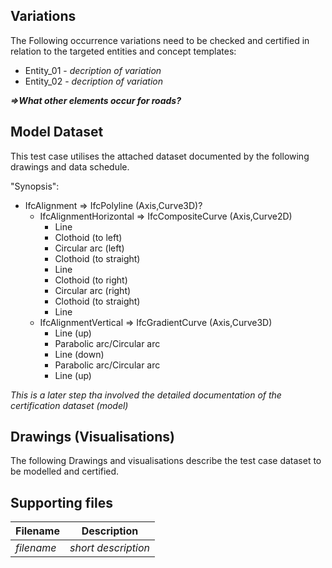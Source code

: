 ## Variations
The Following occurrence variations need to be checked and certified in relation to the targeted entities and concept templates:

- Entity_01 - *decription of variation*
- Entity_02 - *decription of variation*

***=>What other elements occur for roads?***



## Model Dataset
This test case utilises the attached dataset documented by the following drawings and data schedule. 

"Synopsis":

- IfcAlignment => IfcPolyline (Axis,Curve3D)?
  - IfcAlignmentHorizontal => IfcCompositeCurve (Axis,Curve2D)
    - Line
    - Clothoid (to left)
    - Circular arc (left)
    - Clothoid (to straight)
    - Line
    - Clothoid (to right)
    - Circular arc (right)
    - Clothoid  (to straight)
    - Line
  - IfcAlignmentVertical => IfcGradientCurve (Axis,Curve3D)
    - Line (up)
    - Parabolic arc/Circular arc  
    - Line (down)
    - Parabolic arc/Circular arc
    - Line (up)

*This is a later step tha involved the detailed documentation of the certification dataset (model)*


## Drawings (Visualisations)
The following Drawings and visualisations describe the test case dataset to be modelled and certified.


## Supporting files

| Filename                          | Description                               |
|-----------------------------------|-------------------------------------------|
| *filename*                        | *short description*                       |